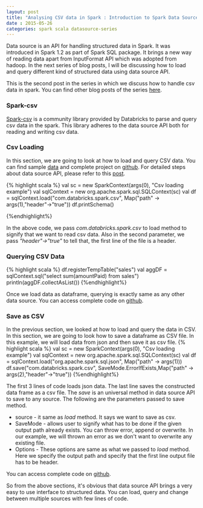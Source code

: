 ```yaml
---
layout: post
title: "Analysing CSV data in Spark : Introduction to Spark Data Source API - Part 2"
date : 2015-05-26
categories: spark scala datasource-series
---
```

Data source is an API for handling structured data in Spark. It was introduced in Spark 1.2 as part of Spark SQL package.
It brings a new way of reading data apart from InputFormat API which was adopted from hadoop. In the next series of blog posts,  I will be discussing how to load and query different kind of structured data using data source API.

This is the second post in the series in which we discuss how to handle csv data in spark. You can find other
blog posts of the series [here](/categories/datasource-series/).


### Spark-csv

[Spark-csv](https://github.com/databricks/spark-csv) is a community library provided by Databricks to
parse and query csv data in the spark. This library adheres to the data source API both for reading and
writing csv data.

### Csv Loading

In this section, we are going to look at how to load and query CSV data.
You can find sample [data](https://github.com/phatak-dev/blog/blob/master/code/DataSourceExamples/src/main/resources/sales.csv) and complete project on [github](https://github.com/phatak-dev/blog/tree/master/code/DataSourceExamples). For detailed steps
about data source API, please refer to this [post](/introduction-to-spark-data-source-api-part-1).


{% highlight scala %}
val sc = new SparkContext(args(0), "Csv loading example")
val sqlContext = new org.apache.spark.sql.SQLContext(sc)
val df = sqlContext.load("com.databricks.spark.csv", Map("path" -> args(1),"header"->"true"))
df.printSchema()

{%endhighlight%}

In the above code, we pass *com.databricks.spark.csv* to load method to signify that we want to read csv data. Also in the
second parameter, we pass *"header"->"true"* to tell that, the first line of the file is a header.


### Querying CSV Data
{% highlight scala %}
df.registerTempTable("sales")
val aggDF = sqlContext.sql("select sum(amountPaid) from sales")
println(aggDF.collectAsList())
{%endhighlight%}

Once we load data as dataframe, querying is exactly same as any other data source. You can access complete
code on [github](https://github.com/phatak-dev/blog/blob/master/code/DataSourceExamples/src/main/scala/com/madhukaraphatak/spark/datasource/CsvDataInput.scala).


### Save as CSV

In the previous section, we looked at how to load and query the data in CSV. In this section, we are going to
look how to save a dataframe as CSV file. In this example, we will load data from json and then save it as csv file.
{% highlight scala %}
val sc = new SparkContext(args(0), "Csv loading example")
val sqlContext = new org.apache.spark.sql.SQLContext(sc)
val df = sqlContext.load("org.apache.spark.sql.json", Map("path" -> args(1)))
df.save("com.databricks.spark.csv", SaveMode.ErrorIfExists,Map("path" -> args(2),"header"->"true"))
{%endhighlight%}

The first 3 lines of code loads json data. The last line saves the constructed data frame as a csv file.  The
*save* is an universal method in data source API to save to any source. The following are the parameters passed to save method.

* source - it same as *load* method. It says we want to save as csv.
* SaveMode - allows user to signify what has to be done if the given output path already exists. You can throw error, append or
 overwrite. In our example, we will thrown an error as we don't want to overwrite any existing file.
* Options - These options are same as what we passed to *load* method. Here we specify the output path and
  specify that the first line output file has to be header.

You can access complete code on [github](https://github.com/phatak-dev/blog/blob/master/code/DataSourceExamples/src/main/scala/com/madhukaraphatak/spark/datasource/CsvDataOutput.scala).


So from the above sections, it's obvious that data source API brings a very easy to use interface to structured data. You can
load, query and change between multiple sources with few lines of code.
